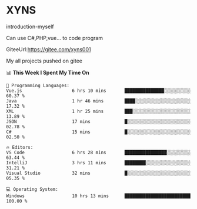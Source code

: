 # XYNS
introduction-myself

Can use C#,PHP,vue... to code program

GiteeUrl:https://gitee.com/xyns001

My all projects pushed on gitee

<!--START_SECTION:waka-->
📊 **This Week I Spent My Time On** 

```text
💬 Programming Languages: 
Vue.js                   6 hrs 10 mins       ███████████████░░░░░░░░░░   60.37 % 
Java                     1 hr 46 mins        ████░░░░░░░░░░░░░░░░░░░░░   17.32 % 
XML                      1 hr 25 mins        ███░░░░░░░░░░░░░░░░░░░░░░   13.89 % 
JSON                     17 mins             █░░░░░░░░░░░░░░░░░░░░░░░░   02.78 % 
C#                       15 mins             █░░░░░░░░░░░░░░░░░░░░░░░░   02.50 % 

🔥 Editors: 
VS Code                  6 hrs 28 mins       ████████████████░░░░░░░░░   63.44 % 
IntelliJ                 3 hrs 11 mins       ████████░░░░░░░░░░░░░░░░░   31.21 % 
Visual Studio            32 mins             █░░░░░░░░░░░░░░░░░░░░░░░░   05.35 % 

💻 Operating System: 
Windows                  10 hrs 13 mins      █████████████████████████   100.00 % 
```


<!--END_SECTION:waka-->
